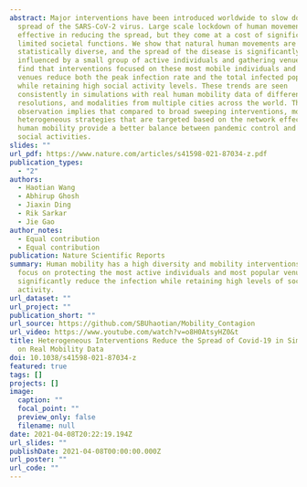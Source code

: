 ```yaml
---
abstract: Major interventions have been introduced worldwide to slow down the
  spread of the SARS-CoV-2 virus. Large scale lockdown of human movements are
  effective in reducing the spread, but they come at a cost of significantly
  limited societal functions. We show that natural human movements are
  statistically diverse, and the spread of the disease is significantly
  influenced by a small group of active individuals and gathering venues. We
  find that interventions focused on these most mobile individuals and popular
  venues reduce both the peak infection rate and the total infected population
  while retaining high social activity levels. These trends are seen
  consistently in simulations with real human mobility data of different scales,
  resolutions, and modalities from multiple cities across the world. The
  observation implies that compared to broad sweeping interventions, more
  heterogeneous strategies that are targeted based on the network effects in
  human mobility provide a better balance between pandemic control and regular
  social activities.
slides: ""
url_pdf: https://www.nature.com/articles/s41598-021-87034-z.pdf
publication_types:
  - "2"
authors:
  - Haotian Wang
  - Abhirup Ghosh
  - Jiaxin Ding
  - Rik Sarkar
  - Jie Gao
author_notes:
  - Equal contribution
  - Equal contribution
publication: Nature Scientific Reports
summary: Human mobility has a high diversity and mobility interventions that
  focus on protecting the most active individuals and most popular venues can
  significantly reduce the infection while retaining high levels of social
  activity.
url_dataset: ""
url_project: ""
publication_short: ""
url_source: https://github.com/SBUhaotian/Mobility_Contagion
url_video: https://www.youtube.com/watch?v=o8H0AtsyHZ0&t
title: Heterogeneous Interventions Reduce the Spread of Covid-19 in Simulations
  on Real Mobility Data
doi: 10.1038/s41598-021-87034-z
featured: true
tags: []
projects: []
image:
  caption: ""
  focal_point: ""
  preview_only: false
  filename: null
date: 2021-04-08T20:22:19.194Z
url_slides: ""
publishDate: 2021-04-08T00:00:00.000Z
url_poster: ""
url_code: ""
---
```

